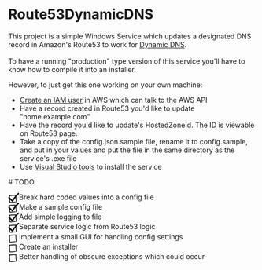 # Route53DynamicDNS

This project is a simple Windows Service which updates a designated DNS record in Amazon's Route53 to work for <a href="https://www.noip.com/blog/2014/07/11/dynamic-dns-can-use-2/">Dynamic DNS</a>.</br>
</br>
To have a running "production" type version of this service you'll have to know how to compile it into an installer.</br>

However, to just get this one working on your own machine:</br>
<ul>
	<li><a href="https://www.flynsarmy.com/2015/12/setting-up-dynamic-dns-to-your-home-with-route-53/">Create an IAM user</a> in AWS which can talk to the AWS API</br></li>
	<li>Have a record created in Route53 you'd like to update "home.example.com"</br></li>
	<li>Have the record you'd like to update's HostedZoneId. The ID is viewable on Route53 page.</br></li>
	<li>Take a copy of the config.json.sample file, rename it to config.sample, and put in your values and put the file in the same directory as the service's .exe file</br></li>
	<li>Use <a href="http://www.c-sharpcorner.com/UploadFile/8a67c0/create-and-install-windows-service-step-by-step-in-C-Sharp/">Visual Studio tools</a> to install the service</br></li>
</ul>
# TODO

<img src="https://github.com/JoshuaaMichael/Route53DynamicDNS/blob/master/Images/Checkbox.png?raw=true" height="20" align="absmiddle"/>Break hard coded values into a config file</br>
<img src="https://github.com/JoshuaaMichael/Route53DynamicDNS/blob/master/Images/Checkbox.png?raw=true" height="20" align="absmiddle"/>Make a sample config file</br>
<img src="https://github.com/JoshuaaMichael/Route53DynamicDNS/blob/master/Images/Checkbox.png?raw=true" height="20" align="absmiddle"/>Add simple logging to file</br>
<img src="https://github.com/JoshuaaMichael/Route53DynamicDNS/blob/master/Images/Checkbox.png?raw=true" height="20" align="absmiddle"/>Separate service logic from Route53 logic</br>
<img src="https://github.com/JoshuaaMichael/Route53DynamicDNS/blob/master/Images/Unchecked.png?raw=true" height="20" align="absmiddle"/>Implement a small GUI for handling config settings</br>
<img src="https://github.com/JoshuaaMichael/Route53DynamicDNS/blob/master/Images/Unchecked.png?raw=true" height="20" align="absmiddle"/>Create an installer</br>
<img src="https://github.com/JoshuaaMichael/Route53DynamicDNS/blob/master/Images/Unchecked.png?raw=true" height="20" align="absmiddle"/>Better handling of obscure exceptions which could occur</br>